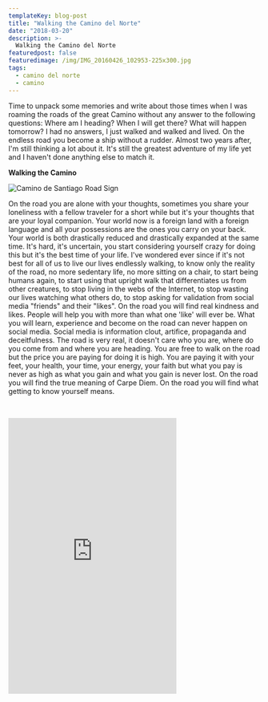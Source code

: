 ```yaml
---
templateKey: blog-post
title: "Walking the Camino del Norte"
date: "2018-03-20"
description: >-
  Walking the Camino del Norte
featuredpost: false
featuredimage: /img/IMG_20160426_102953-225x300.jpg
tags:
  - camino del norte
  - camino
---
```


Time to unpack some memories and write about those times when I was roaming the roads of the great Camino without any answer to the following questions: Where am I heading? When I will get there? What will happen tomorrow? I had no answers, I just walked and walked and lived. On the endless road you become a ship without a rudder. Almost two years after, I'm still thinking a lot about it. It's still the greatest adventure of my life yet and I haven't done anything else to match it.

**Walking the Camino**

![Camino de Santiago Road Sign](https://stefantesoi.com/wp-content/uploads/2018/03/IMG_20160426_102953-225x300.jpg)

On the road you are alone with your thoughts, sometimes you share your loneliness with a fellow traveler for a short while but it's your thoughts that are your loyal companion. Your world now is a foreign land with a foreign language and all your possessions are the ones you carry on your back. Your world is both drastically reduced and drastically expanded at the same time. It's hard, it's uncertain, you start considering yourself crazy for doing this but it's the best time of your life. I've wondered ever since if it's not best for all of us to live our lives endlessly walking, to know only the reality of the road, no more sedentary life, no more sitting on a chair, to start being humans again, to start using that upright walk that differentiates us from other creatures, to stop living in the webs of the Internet, to stop wasting our lives watching what others do, to stop asking for validation from social media "friends" and their "likes". On the road you will find real kindness and likes. People will help you with more than what one 'like' will ever be. What you will learn, experience and become on the road can never happen on social media. Social media is information clout, artifice, propaganda and deceitfulness. The road is very real, it doesn't care who you are, where do you come from and where you are heading. You are free to walk on the road but the price you are paying for doing it is high. You are paying it with your feet, your health, your time, your energy, your faith but what you pay is never as high as what you gain and what you gain is never lost. On the road you will find the true meaning of Carpe Diem. On the road you will find what getting to know yourself means.

 

<iframe style="max-width: 100%;" src="https://read.amazon.com/kp/card?asin=B073XQY973&amp;preview=inline&amp;linkCode=kpe&amp;ref_=cm_sw_r_kb_dp_9meaAbRFP2YAQ" width="336" height="550" frameborder="0" allowfullscreen="allowfullscreen"></iframe>
